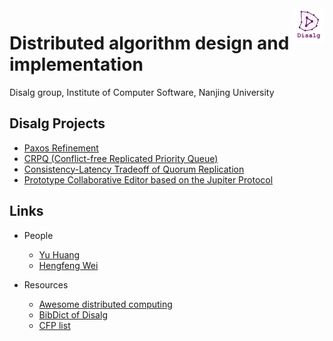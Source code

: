 <img src="pic/disalg-logo-2018-12.png" width = "10%" alt="Disalg Logo" align=right />

# Distributed algorithm design and implementation



Disalg group, Institute of Computer Software, Nanjing University

## Disalg Projects

* [Paxos Refinement](https://github.com/Starydark/Paxos-Refinement) 
* [CRPQ (Conflict-free Replicated Priority Queue)](https://github.com/elem-azar-unis/CRPQ-Redis)
* [Consistency-Latency Tradeoff of Quorum Replication](https://github.com/Lingzhi-Ouyang/Consistency-Latency-Tradeoff)
* [Prototype Collaborative Editor based on the Jupiter Protocol](https://github.com/tangruize/coeditor)

## Links

* People
    * [Yu Huang](http://cs.nju.edu.cn/yuhuang) 
    * [Hengfeng Wei](https://github.com/hengxin)

* Resources
    * [Awesome distributed computing](https://github.com/Disalg-ICS-NJU/awesome-distributed-computing/blob/master/awesome-distributed-computing.md)
    * [BibDict of Disalg](https://github.com/alg-nju/disalg-bib-dict/blob/master/README.md)
    * [CFP list](https://github.com/Disalg-ICS-NJU/disalg-nju/blob/master/info/cfp.md)

